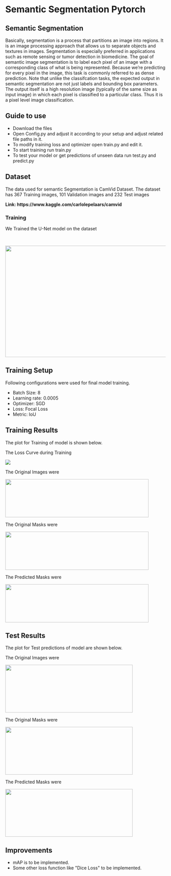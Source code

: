# Semantic Segmentation Pytorch

## Semantic Segmentation
Basically, segmentation is a process that partitions an image into regions. It is an image processing approach that allows us to separate objects and textures in images. Segmentation is especially preferred in applications such as remote sensing or tumor detection in biomedicine.
The goal of semantic image segmentation is to label each pixel of an image with a corresponding class of what is being represented. Because we’re predicting for every pixel in the image, this task is commonly referred to as dense prediction.
Note that unlike the classifcation tasks, the expected output in semantic segmentation are not just labels and bounding box parameters. The output itself is a high resolution image (typically of the same size as input image) in which each pixel is classified to a particular class. Thus it is a pixel level image classification.

## Guide to use
  - Download the files
  - Open Config.py and adjust it according to your setup and adjust related file paths in it.
  - To modify training loss and optimizer open train.py and edit it.
  - To start training run train.py
  - To test your model or get predictions of unseen data run test.py and predict.py

## Dataset
  <p> The data used for semantic Segmentation is CamVid Dataset. The dataset has 367 Training images, 101 Validation images and 232 Test images</p>
  <b> Link: https://www.kaggle.com/carlolepelaars/camvid </b> <br/>

  ### Training
  <p> We Trained the U-Net model on the dataset </p>
  <br/>
  <p align="center"> <img width=700 height= 350 src="https://github.com/UsamaI000/CamVid-Segmentation-Pytorch/blob/master/images/unet.png"> </p>

## Training Setup
Following configurations were used for final model training.
  - Batch Size: 8
  - Learning rate: 0.0005
  - Optimizer: SGD
  - Loss: Focal Loss
  - Metric: IoU

## Training Results
The plot for Training of model is shown below.
   <p> The Loss Curve during Training </p>
   <p align="left"> <img src="https://github.com/UsamaI000/CamVid-Segmentation-Pytorch/blob/master/images/loss.png"> </p>
   <p> The Original Images were </p>
   <p align="left"> <img width=450 height= 120 src="https://github.com/UsamaI000/CamVid-Segmentation-Pytorch/blob/master/images/train_orig.png"> </p>
   <p> The Original Masks were </p>
   <p align="left"> <img width=450 height= 120 src="https://github.com/UsamaI000/CamVid-Segmentation-Pytorch/blob/master/images/train_mask.png"> </p>
   <p> The Predicted Masks were </p>
   <p align="left"> <img width=450 height= 120 src="https://github.com/UsamaI000/CamVid-Segmentation-Pytorch/blob/master/images/train_pred.png"> </p>
   

## Test Results
The plot for Test predictions of model are shown below.
   <p> The Original Images were </p>
   <p align="left"> <img width=400 height= 150 src="https://github.com/UsamaI000/CamVid-Segmentation-Pytorch/blob/master/images/test_orig.png"> </p>
   <p> The Original Masks were </p>
   <p align="left"> <img width=400 height= 150 src="https://github.com/UsamaI000/CamVid-Segmentation-Pytorch/blob/master/images/test_mask.png"> </p>
   <p> The Predicted Masks were </p>
   <p align="left"> <img width=400 height= 150 src="https://github.com/UsamaI000/CamVid-Segmentation-Pytorch/blob/master/images/test_pred.png"> </p>
   
## Improvements
   - mAP is to be implemented.
   - Some other loss function like "Dice Loss" to be implemented.

